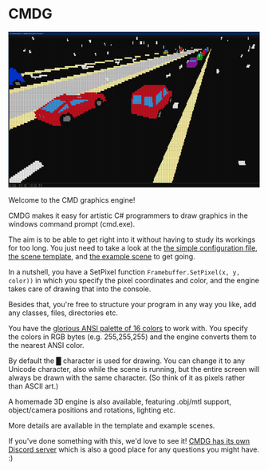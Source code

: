 # CMDG

![cover image](https://github.com/Byproduct/CMDG/blob/main/cover_image_small.png)

Welcome to the CMD graphics engine!

CMDG makes it easy for artistic C# programmers to draw graphics in the windows command prompt (cmd.exe). 

The aim is to be able to get right into it without having to study its workings for too long. You just need to take a look at the [the simple configuration file](https://github.com/Byproduct/CMDG/blob/main/CMDG/Config.cs), [the scene template](https://github.com/Byproduct/CMDG/blob/main/CMDG/Scenes/SceneTemplate.cs), and [the example scene](https://github.com/Byproduct/CMDG/blob/main/CMDG/Scenes/Example2D.cs) to get going.

In a nutshell, you have a SetPixel function
`Framebuffer.SetPixel(x, y, color))`
in which you specify the pixel coordinates and color, and the engine takes care of drawing that into the console. 

Besides that, you're free to structure your program in any way you like, add any classes, files, directories etc.

You have the [glorious ANSI palette of 16 colors](https://github.com/Byproduct/CMDG/blob/main/CMDG/Help/palette.png) to work with. You specify the colors in RGB bytes (e.g. 255,255,255) and the engine converts them to the nearest ANSI color.

By default the █ character is used for drawing. You can change it to any Unicode character, also while the scene is running, but the entire screen will always be drawn with the same character. (So think of it as pixels rather than ASCII art.)

A homemade 3D engine is also available, featuring .obj/mtl support, object/camera positions and rotations, lighting etc.  

More details are available in the template and example scenes.

If you've done something with this, we'd love to see it! [CMDG has its own Discord server](https://discord.gg/8j8auPha) which is also a good place for any questions you might have. :)
